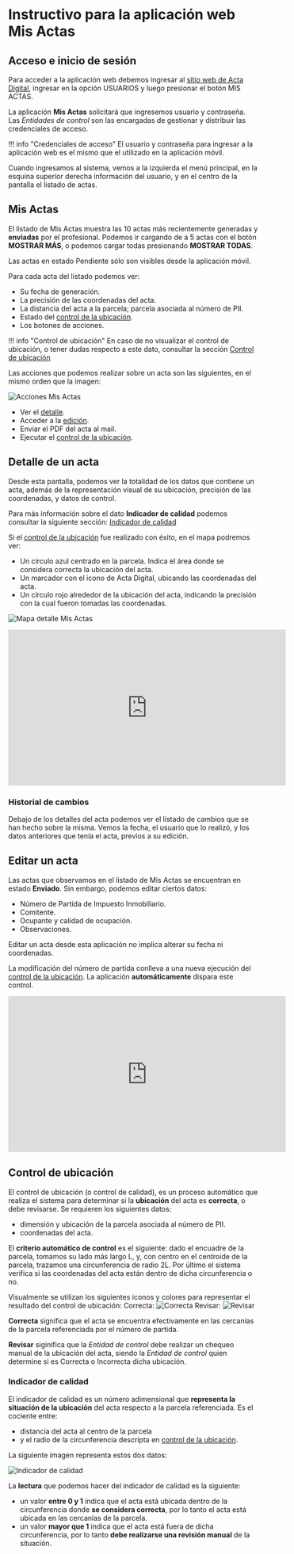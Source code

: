 # Instructivo para la aplicación web Mis Actas

## Acceso e inicio de sesión

Para acceder a la aplicación web debemos ingresar al [sitio web de Acta Digital](https://actadigital.com.ar/), ingresar en la opción USUARIOS y luego presionar el botón MIS ACTAS.

La aplicación **Mis Actas** solicitará que ingresemos usuario y contraseña.
Las _Entidades de control_ son las encargadas de gestionar y distribuir las credenciales de acceso.

!!! info "Credenciales de acceso"
	El usuario y contraseña para ingresar a la aplicación web es el mismo que el utilizado en la aplicación móvil.

Cuando ingresamos al sistema, vemos a la izquierda el menú principal, en la esquina superior derecha información del usuario, y en el centro de la pantalla el listado de actas.

## Mis Actas

El listado de Mis Actas muestra las 10 actas más recientemente generadas y **enviadas** por el profesional. Podemos ir cargando de a 5 actas con el botón **MOSTRAR MÁS**, o podemos cargar todas presionando **MOSTRAR TODAS**.

Las actas en estado Pendiente sólo son visibles desde la aplicación móvil.

Para cada acta del listado podemos ver:

- Su fecha de generación.
- La precisión de las coordenadas del acta.
- La distancia del acta a la parcela; parcela asociada al número de PII.
- Estado del [control de la ubicación](#control-de-ubicacion).
- Los botones de acciones.

!!! info "Control de ubicación"
    En caso de no visualizar el control de ubicación, o tener dudas respecto a este dato, consultar la sección [Control de ubicación](#control-de-ubicacion)

Las acciones que podemos realizar sobre un acta son las siguientes, en el mismo orden que la imagen:

![Acciones Mis Actas](/es/latest/img/acciones-mis-actas.png)

- Ver el [detalle](#detalle-de-un-acta).
- Acceder a la [edición](#editar-un-acta).
- Enviar el PDF del acta al mail.
- Ejecutar el [control de la ubicación](#control-de-ubicacion).

## Detalle de un acta

Desde esta pantalla, podemos ver la totalidad de los datos que contiene un acta, además de la representación visual de su ubicación, precisión de las coordenadas, y datos de control.

Para más información sobre el dato **Indicador de calidad** podemos consultar la siguiente sección: [Indicador de calidad](#indicador-de-calidad)

Si el [control de la ubicación](#control-de-ubicacion) fue realizado con éxito, en el mapa podremos ver:

- Un círculo azul centrado en la parcela. Indica el área donde se considera correcta la ubicación del acta.
- Un marcador con el icono de Acta Digital, ubicando las coordenadas del acta.
- Un círculo rojo alrededor de la ubicación del acta, indicando la precisión con la cual fueron tomadas las coordenadas.

![Mapa detalle Mis Actas](/es/latest/img/mis-actas-mapa.png)

<iframe width="560" height="315" src="https://www.youtube.com/embed/vSYZ3ppDPPw" title="YouTube video player" frameborder="0" allow="accelerometer; autoplay; clipboard-write; encrypted-media; gyroscope; picture-in-picture" allowfullscreen></iframe>

### Historial de cambios

Debajo de los detalles del acta podemos ver el listado de cambios que se han hecho sobre la misma. Vemos la fecha, el usuario que lo realizó, y los datos anteriores que tenía el acta, previos a su edición.

## Editar un acta

Las actas que observamos en el listado de Mis Actas se encuentran en estado **Enviado**. Sin embargo, podemos editar ciertos datos:

- Número de Partida de Impuesto Inmobiliario.
- Comitente.
- Ocupante y calidad de ocupación.
- Observaciones.

Editar un acta desde esta aplicación no implica alterar su fecha ni coordenadas.

La modificación del número de partida conlleva a una nueva ejecución del [control de la ubicación](#control-de-ubicacion). La aplicación **automáticamente** dispara este control.

<iframe width="560" height="315" src="https://www.youtube.com/embed/VhqQZKresVg" title="YouTube video player" frameborder="0" allow="accelerometer; autoplay; clipboard-write; encrypted-media; gyroscope; picture-in-picture" allowfullscreen></iframe>

## Control de ubicación

El control de ubicación (o control de calidad), es un proceso automático que realiza el sistema para determinar si la **ubicación** del acta es **correcta**, o debe revisarse. Se requieren los siguientes datos:

- dimensión y ubicación de la parcela asociada al número de PII.
- coordenadas del acta. 

El **criterio automático de control** es el siguiente: dado el encuadre de la parcela, tomamos su lado más largo L, y, con centro en el centroide de la parcela, trazamos una circunferencia de radio 2L. Por último el sistema verifica si las coordenadas del acta están dentro de dicha circunferencia o no.

Visualmente se utilizan los siguientes iconos y colores para representar el resultado del control de ubicación: 
Correcta: ![Correcta](/es/latest/img/icono-correcto.png) Revisar: ![Revisar](/es/latest/img/icono-revisar.png)

**Correcta** significa que el acta se encuentra efectivamente en las cercanías de la parcela referenciada por el número de partida.

**Revisar** siginifica que la _Entidad de control_ debe realizar un chequeo manual de la ubicación del acta, siendo la _Entidad de control_ quien determine si es Correcta o Incorrecta dicha ubicación.

### Indicador de calidad

El indicador de calidad es un número adimensional que **representa la situación de la ubicación** del acta respecto a la parcela referenciada. Es el cociente entre:

- distancia del acta al centro de la parcela
- y el radio de la circunferencia descripta en [control de la ubicación](#control-de-ubicacion).

La siguiente imagen representa estos dos datos:

![Indicador de calidad](/es/latest/img/acta_indicador_calidad.png)

La **lectura** que podemos hacer del indicador de calidad es la siguiente: 

- un valor **entre 0 y 1** indica que el acta está ubicada dentro de la circunferencia donde **se considera correcta**, por lo tanto el acta está ubicada en las cercanías de la parcela.
- un valor **mayor que 1** indica que el acta está fuera de dicha circunferencia, por lo tanto **debe realizarse una revisión manual** de la situación.